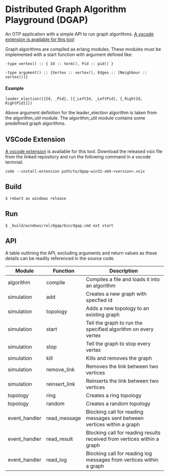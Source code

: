 # Distributed Graph Algorithm Playground (DGAP)

An OTP application with a simple API to run graph algorithms. [A vscode extension is available for this tool](https://github.com/krygergo/dgap-vsc-ext)

Graph algorithms are compiled as erlang modules. These modules must be implemented with a start function with argument defined like:

```-type vertex() :: { Id :: term(), Pid :: pid() }```

```-type argument() :: {Vertex :: vertex(), Edges :: [Neighbour :: vertex()]}```

#### Example

    leader_election({{Id, _Pid}, [{_LeftId, _LeftPid}, {_RightId, RightPid}]})

Above argument definition for the leader_election algorithm is taken from the algorithm_util module. The algorithm_util module contains some predefined graph algorithms.

## VSCode Extension

[A vscode extension](https://github.com/krygergo/dgap-vsc-ext) is available for this tool. Download the released vsix file from the linked repository and run the following command in a vscode termnial.

    code --install-extension path/to/dgap-win32-x64-<version>.vsix

## Build

    $ rebar3 as windows release

## Run

    $ _build/windows/rel/dgap/bin/dgap.cmd ext start

## API

A table outlining the API, excluding arguments and return values as these details can be readily referenced in the source code.

| **Module**    | **Function**  | **Description**                                                         |
| ------------- | ------------  | ----------------------------------------------------------------------- |
| algorithm     | compile       | Compiles a file and loads it into an algorithm                          |
| simulation    | add           | Creates a new graph with specfied id                                    |
| simulation    | topology      | Adds a new topology to an existing graph                                |
| simulation    | start         | Tell the graph to run the specified algorithm on every vertex           |
| simulation    | stop          | Tell the graph to stop every vertex                                     |
| simulation    | kill          | Kills and removes the graph                                             |
| simulation    | remove_link   | Removes the link between two vertices                                   |
| simulation    | reinsert_link | Reinserts the link between two vertices                                 |
| topology      | ring          | Creates a ring topology                                                 |
| topology      | random        | Creates a random topology                                               |
| event_handler | read_message  | Blocking call for reading messages sent between vertices within a graph |
| event_handler | read_result   | Blocking call for reading results received from vertices within a graph |
| event_handler | read_log      | Blocking call for reading log messages from vertices within a graph     |
